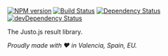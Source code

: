 [![NPM version](http://img.shields.io/npm/v/justo-result.svg)](https://www.npmjs.org/package/justo-result)
[![Build Status](https://travis-ci.org/justojs/justo-result.svg)](https://travis-ci.org/justojs/justo-result)
[![Dependency Status](https://david-dm.org/justojs/justo-result.svg)](https://david-dm.org/justojs/justo-result)
[![devDependency Status](https://david-dm.org/justojs/justo-result/dev-status.svg)](https://david-dm.org/justojs/justo-result#info=devDependencies)

The Justo.js result library.

*Proudly made with ♥ in Valencia, Spain, EU.*

